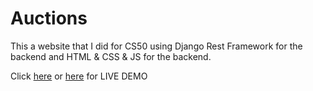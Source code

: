 # Auctions

This a website that I did for CS50 using Django Rest Framework for the backend and HTML & CSS & JS for the backend.

Click [here](https://www.yancommerce.online/) or [here](https://yancommerce.herokuapp.com/) for LIVE DEMO
